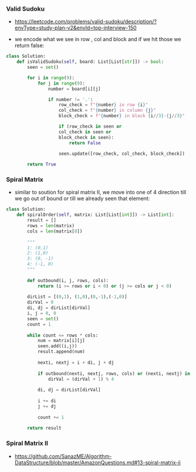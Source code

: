 ### Valid Sudoku
- https://leetcode.com/problems/valid-sudoku/description/?envType=study-plan-v2&envId=top-interview-150

- we encode what we see in row , col and block and if we hit those we return false:
```py
class Solution:
    def isValidSudoku(self, board: List[List[str]]) -> bool:
        seen = set()

        for i in range(9):
            for j in range(9):
                number = board[i][j]

                if number != '.':
                    row_check = f"{number} in row {i}"
                    col_check = f"{number} in column {j}"
                    block_check = f"{number} in block {i//3}-{j//3}"

                    if (row_check in seen or 
                    col_check in seen or
                    block_check in seen):
                        return False
                   
                    seen.update([row_check, col_check, block_check])

        return True
```

### Spiral Matrix
- similar to soution for spiral matrix II, we move into one of 4 direction till we go out of bound or till we already seen that element:
```py
class Solution:
    def spiralOrder(self, matrix: List[List[int]]) -> List[int]:
        result = []
        rows = len(matrix)
        cols = len(matrix[0])
        
        """
        1: (0,1)
        2: (1,0)
        3: (0, -1)
        4: (-1, 0)
        """
        
        def outbound(i, j, rows, cols):
            return (i >= rows or i < 0) or (j >= cols or j < 0)
        
        dirList = [(0,1), (1,0),(0,-1),(-1,0)] 
        dirVal = 0
        di, dj = dirList[dirVal]
        i, j = 0, 0
        seen = set()
        count = 1
        
        while count <= rows * cols:
            num = matrix[i][j]
            seen.add((i,j))
            result.append(num)
            
            nexti, nextj = i + di, j + dj
            
            if outbound(nexti, nextj, rows, cols) or (nexti, nextj) in seen:
                dirVal = (dirVal + 1) % 4
            
            di, dj = dirList[dirVal]
            
            i += di
            j += dj
            
            count += 1
        
        return result
```


### Spiral Matrix II
- https://github.com/SanazME/Algorithm-DataStructure/blob/master/AmazonQuestions.md#13-spiral-matrix-ii
